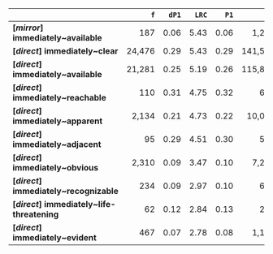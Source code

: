 |                                             |    `f` |   `dP1` |   `LRC` |   `P1` |       `G2` | `l1`        | `l2`             |   `f1` |   `f2` |       `N` |   `exp_f` |   `unexp_f` |   `unexp_r` |   `dP2` |   `P2` |   `deltaP_max` |   `deltaP_mean` |   `odds_r_disc` |    `t` |   `MI` | `dataset`   |
|:--------------------------------------------|-------:|--------:|--------:|-------:|-----------:|:------------|:-----------------|-------:|-------:|----------:|----------:|------------:|------------:|--------:|-------:|---------------:|----------------:|----------------:|-------:|-------:|:------------|
| **[_mirror_] immediately~available**        |    187 |    0.06 |    5.43 |   0.06 |   1,249.24 | immediately | available        |    578 |  3,078 |   583,470 |      3.05 |      183.95 |        0.98 |    0.32 |   0.32 |           0.32 |            0.19 |            1.98 |  13.45 |   1.79 | mirror      |
| **[_direct_] immediately~clear**            | 24,476 |    0.29 |    5.43 |   0.29 | 141,537.62 | immediately | clear            | 57,730 | 83,958 | 6,347,362 |    763.61 |   23,712.39 |        0.97 |    0.41 |   0.42 |           0.41 |            0.35 |            1.89 | 151.57 |   1.51 | direct      |
| **[_direct_] immediately~available**        | 21,281 |    0.25 |    5.19 |   0.26 | 115,831.59 | immediately | available        | 57,730 | 81,972 | 6,347,362 |    745.54 |   20,535.46 |        0.96 |    0.36 |   0.37 |           0.36 |            0.31 |            1.78 | 140.77 |   1.46 | direct      |
| **[_direct_] immediately~reachable**        |    110 |    0.31 |    4.75 |   0.32 |     608.82 | immediately | reachable        | 57,730 |    342 | 6,347,362 |      3.11 |      106.89 |        0.97 |    0.00 |   0.00 |           0.31 |            0.16 |            1.71 |  10.19 |   1.55 | direct      |
| **[_direct_] immediately~apparent**         |  2,134 |    0.21 |    4.73 |   0.22 |  10,005.27 | immediately | apparent         | 57,730 |  9,794 | 6,347,362 |     89.08 |    2,044.92 |        0.96 |    0.04 |   0.04 |           0.21 |            0.12 |            1.50 |  44.27 |   1.38 | direct      |
| **[_direct_] immediately~adjacent**         |     95 |    0.29 |    4.51 |   0.30 |     507.33 | immediately | adjacent         | 57,730 |    321 | 6,347,362 |      2.92 |       92.08 |        0.97 |    0.00 |   0.00 |           0.29 |            0.14 |            1.66 |   9.45 |   1.51 | direct      |
| **[_direct_] immediately~obvious**          |  2,310 |    0.09 |    3.47 |   0.10 |   7,286.66 | immediately | obvious          | 57,730 | 22,422 | 6,347,362 |    203.93 |    2,106.07 |        0.91 |    0.04 |   0.04 |           0.09 |            0.07 |            1.11 |  43.82 |   1.05 | direct      |
| **[_direct_] immediately~recognizable**     |    234 |    0.09 |    2.97 |   0.10 |     698.71 | immediately | recognizable     | 57,730 |  2,440 | 6,347,362 |     22.19 |      211.81 |        0.91 |    0.00 |   0.00 |           0.09 |            0.05 |            1.07 |  13.85 |   1.02 | direct      |
| **[_direct_] immediately~life-threatening** |     62 |    0.12 |    2.84 |   0.13 |     221.09 | immediately | life-threatening | 57,730 |    480 | 6,347,362 |      4.37 |       57.63 |        0.93 |    0.00 |   0.00 |           0.12 |            0.06 |            1.21 |   7.32 |   1.15 | direct      |
| **[_direct_] immediately~evident**          |    467 |    0.07 |    2.78 |   0.08 |   1,195.35 | immediately | evident          | 57,730 |  6,121 | 6,347,362 |     55.67 |      411.33 |        0.88 |    0.01 |   0.01 |           0.07 |            0.04 |            0.96 |  19.03 |   0.92 | direct      |